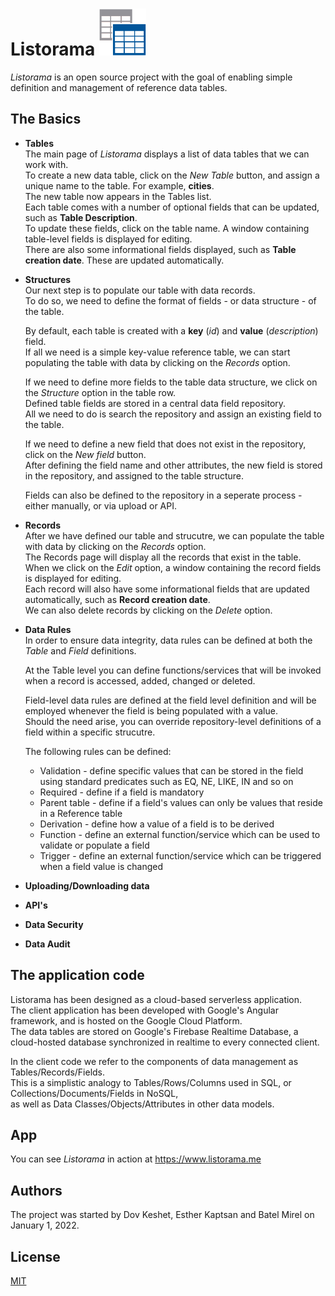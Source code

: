# Listorama <img src="/listorama.png" alt="Listorama" style="height:75px; width:75px;"/>
*Listorama* is an open source project with the goal of enabling simple definition and management of reference data tables.</br>

## The Basics</br>

* **Tables**</br>
  The main page of *Listorama* displays a list of data tables that we can work with.</br>
  To create a new data table, click on the *New Table* button, and assign a unique name to the table. For example, **cities**.</br>
  The new table now appears in the Tables list.</br>
  Each table comes with a number of optional fields that can be updated, such as **Table Description**.</br>
  To update these fields, click on the table name. A window containing table-level fields is displayed for editing.</br>
  There are also some informational fields displayed, such as **Table creation date**. These are updated automatically.</br>

* **Structures**</br>
  Our next step is to populate our table with data records.</br>
  To do so, we need to define the format of fields - or data structure - of the table.</br>
  
  By default, each table is created with a **key** (*id*) and **value** (*description*) field.</br>
  If all we need is a simple key-value reference table, we can start populating the table with data by clicking on the *Records* option.</br>
  
  If we need to define more fields to the table data structure, we click on the *Structure* option in the table row.</br>
  Defined table fields are stored in a central data field repository.</br>
  All we need to do is search the repository and assign an existing field to the table.</br>
  
  If we need to define a new field that does not exist in the repository, click on the *New field* button.</br>
  After defining the field name and other attributes, the new field is stored in the repository, and assigned to the table structure.</br>
  
  Fields can also be defined to the repository in a seperate process - either manually, or via upload or API.</br>

* **Records**</br>
  After we have defined our table and strucutre, we can populate the table with data by clicking on the *Records* option.<br>
  The Records page will display all the records that exist in the table.</br>
  When we click on the *Edit* option, a window containing the record fields is displayed for editing.</br>
  Each record will also have some informational fields that are updated automatically, such as **Record creation date**.</br>
  We can also delete records by clicking on the *Delete* option.

  
* **Data Rules**</br>
  In order to ensure data integrity, data rules can be defined at both the *Table* and *Field* definitions.</br>
  
  At the Table level you can define functions/services that will be invoked when a record is accessed, added, changed or deleted.</br>
  
  Field-level data rules are defined at the field level definition and will be employed whenever the field is being populated with a value.</br>
  Should the need arise, you can override repository-level definitions of a field within a specific strucutre.</br>

  The following rules can be defined:</br>
  * Validation - define specific values that can be stored in the field using standard predicates such as EQ, NE, LIKE, IN and so on</br>
  * Required - define if a field is mandatory
  * Parent table - define if a field's values can only be values that reside in a Reference table
  * Derivation - define how a value of a field is to be derived
  * Function - define an external function/service which can be used to validate or populate a field
  * Trigger - define an external function/service which can be triggered when a field value is changed
 
  
* **Uploading/Downloading data**</br>

* **API's**</br>

* **Data Security**</br>

* **Data Audit**</br>

## The application code
Listorama has been designed as a cloud-based serverless application.</br>
The client application has been developed with Google's Angular framework, and is hosted on the Google Cloud Platform.</br>
The data tables are stored on Google's Firebase Realtime Database, a cloud-hosted database synchronized in realtime to every connected client.</br>

In the client code we refer to the components of data management as Tables/Records/Fields.</br>
This is a simplistic analogy to Tables/Rows/Columns used in SQL, or Collections/Documents/Fields in NoSQL,</br>
as well as Data Classes/Objects/Attributes in other data models.</br>

## App
You can see *Listorama* in action at https://www.listorama.me

## Authors
The project was started by Dov Keshet, Esther Kaptsan and Batel Mirel on January 1, 2022.

## License
[MIT](https://choosealicense.com/licenses/mit/)

